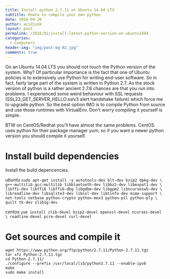 ```yaml
---
title: Install python 2.7.11 on Ubuntu 14.04 LTS
subtitle: Howto to compile your own python
date: 2016-04-20
author: acidjunk
layout: post
permalink: /2016/02/install-latest-python-version-on-ubuntu1404
categories:
  - Computerz
header-img: "img/post-bg-02.jpg"
comments: true
---
```

On an Ubuntu 14.04 LTS you should not touch the Python version of the system. Why? Of particular importance is the fact that one of Ubuntu policies is to extensively use Python for writing end-user software. So in fact, fairly large part of the system is written in Python 2.7. As the stock version of python is a rather ancient 2.7.6 chances are that you run into problems. I experienced some weird behaviour with SSL requests (SSL23_GET_SERVER_HELLO:sslv3 alert handshake failure) which force me to upgrade python. So the best option IMO is to compile Python from source and use those runtimes with VirtualEnv. Don't worry compiling it yourself is simple.

BTW on CentOS/Redhat you'll have almost the same problems. CentOS uses python for their package manager yum; so if you want a newer python version you should compile it yourself.

# Install build dependencies
Install the build depencencies. 

*ubuntu*
`sudo apt-get install -y autotools-dev blt-dev bzip2 dpkg-dev \
g++-multilib gcc-multilib libbluetooth-dev libbz2-dev libexpat1-dev \
libffi-dev libffi6 libffi6-dbg libgdbm-dev libgpm2 libncursesw5-dev \
libreadline-dev libsqlite3-dev libssl-dev libtinfo-dev mime-support \
net-tools netbase python-crypto python-mox3 python-pil python-ply \
quilt tk-dev zlib1g-dev`

*centos*
`yum install zlib-devel bzip2-devel openssl-devel ncurses-devel \
readline-devel pcre-devel curl-devel`

# Get sources and compile it
```
wget https://www.python.org/ftp/python/2.7.11/Python-2.7.11.tgz
tar xfz Python-2.7.11.tgz
cd Python-2.7.11/
./configure --prefix /usr/local/lib/python2.7.11 --enable-ipv6
make
sudo make install
```
